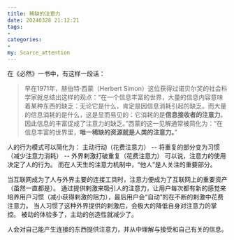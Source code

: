 ```yaml
---
title: 稀缺的注意力
date: 20240328 21:12:21
tags:
-
categories:
-
my: Scarce_attention
---
```


在《必然》一书中，有这样一段话：
> 早在1971年，赫伯特·西蒙（Herbert Simon）这位获得过诺贝尔奖的社会科学家就总结出这样的观点：“在一个信息丰富的世界，大量的信息内容意味着某种东西的缺乏：无论它是什么，肯定是因信息消耗引起的缺乏。而大量的信息消耗的是什么，这是显而易见的：它消耗的是**信息接收者的注意力**。因此信息的丰富促成了注意力的缺乏。”西蒙的这一见解通常被简化为：“在信息丰富的世界里，**唯一稀缺的资源就是人类的注意力。**”

人的行为模式可以简化为：
主动行动（花费注意力） -- 将重复的部分变为习惯（减少注意力消耗） -- 外界剌激打破重复（花费注意力）
可以说，注意力的使用决定了人的行为。
而在人天生的注意力机制中，“他人”是人关注的重要部分。

当互联网成为了人与外界主要的连接工具时，注意力便成为了互联网上的重要资产（虽然一直都是）。
通过提供剌激来吸引人的注意力，让用户每次都有新的感觉来培养用户习惯（减小获得剌激的阻力），最后用户会“自动”的在不断的剌激中花费注意力。
当人习惯了这种外界提供的剌激后，会极大的降低自身对注意力的掌控。
被动的体验多了，主动的创造性就减少了。

人会对自己能产生连接的东西提供注意力，并从中理解与接受和自己有关的信息。

